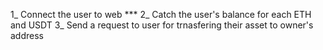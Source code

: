 1_ Connect the user to web ***
2_ Catch the user's balance for each ETH and USDT 
3_ Send a request to user for trnasfering their asset to owner's address